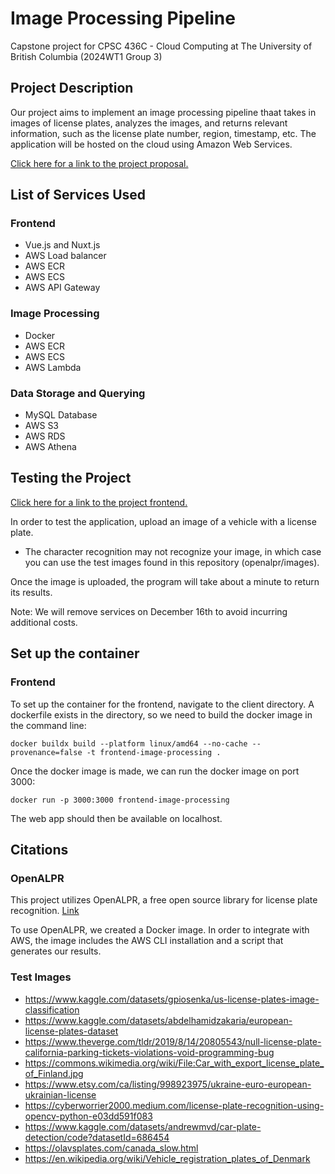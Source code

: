 # Image Processing Pipeline

Capstone project for CPSC 436C - Cloud Computing at The University of British Columbia (2024WT1 Group 3)


## Project Description

Our project aims to implement an image processing pipeline thaat takes in images of license plates, analyzes the images, and returns relevant information, such as the license plate number, region, timestamp, etc. The application will be hosted on the cloud using Amazon Web Services.

[Click here for a link to the project proposal.](https://docs.google.com/document/d/192WeYQOffhKELanuQ4ml_5SlDGZchOfY/edit?usp=sharing&ouid=114845963421172762607&rtpof=true&sd=true)

## List of Services Used

### Frontend
- Vue.js and Nuxt.js
- AWS Load balancer
- AWS ECR
- AWS ECS
- AWS API Gateway

### Image Processing
- Docker
- AWS ECR
- AWS ECS
- AWS Lambda

### Data Storage and Querying
- MySQL Database
- AWS S3
- AWS RDS
- AWS Athena


## Testing the Project

[Click here for a link to the project frontend.](http://internet-loadbalancer-nuxt-1931143557.ca-central-1.elb.amazonaws.com)

In order to test the application, upload an image of a vehicle with a license plate.

- The character recognition may not recognize your image, in which case you can use the test images found in this repository (openalpr/images). 

Once the image is uploaded, the program will take about a minute to return its results.

Note: We will remove services on December 16th to avoid incurring additional costs.

## Set up the container

### Frontend

To set up the container for the frontend, navigate to the client directory.
A dockerfile exists in the directory, so we need to build the docker image in the command line:
```
docker buildx build --platform linux/amd64 --no-cache --provenance=false -t frontend-image-processing .
```
Once the docker image is made, we can run the docker image on port 3000:

```
docker run -p 3000:3000 frontend-image-processing
```

The web app should then be available on localhost.

## Citations

### OpenALPR

This project utilizes OpenALPR, a free open source library for license plate recognition. [Link](https://github.com/openalpr/openalpr)

To use OpenALPR, we created a Docker image. In order to integrate with AWS, the image includes the AWS CLI installation and a script that generates our results.

### Test Images
- https://www.kaggle.com/datasets/gpiosenka/us-license-plates-image-classification
- https://www.kaggle.com/datasets/abdelhamidzakaria/european-license-plates-dataset
- https://www.theverge.com/tldr/2019/8/14/20805543/null-license-plate-california-parking-tickets-violations-void-programming-bug
- https://commons.wikimedia.org/wiki/File:Car_with_export_license_plate_of_Finland.jpg
- https://www.etsy.com/ca/listing/998923975/ukraine-euro-european-ukrainian-license
- https://cyberworrier2000.medium.com/license-plate-recognition-using-opencv-python-e03dd591f083
- https://www.kaggle.com/datasets/andrewmvd/car-plate-detection/code?datasetId=686454
- https://olavsplates.com/canada_slow.html
- https://en.wikipedia.org/wiki/Vehicle_registration_plates_of_Denmark




